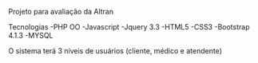 Projeto para avaliação da Altran

Tecnologias
-PHP OO
-Javascript
-Jquery 3.3
-HTML5
-CSS3
-Bootstrap 4.1.3
-MYSQL

O sistema terá 3 níveis de usuários (cliente, médico e atendente)
